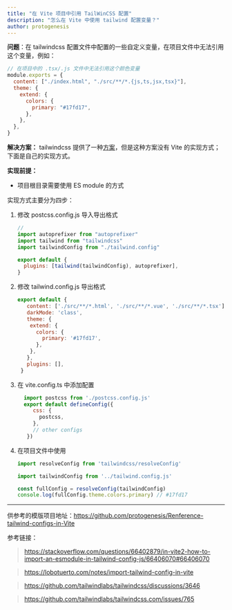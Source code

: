 ```yaml
---
title: "在 Vite 项目中引用 TailWinCSS 配置"
description: "怎么在 Vite 中使用 tailwind 配置变量？"
author: protogenesis
---
```


**问题**：在 tailwindcss 配置文件中配置的一些自定义变量，在项目文件中无法引用这个变量，例如：

```js
// 在项目中的 .tsx/.js 文件中无法引用这个颜色变量
module.exports = {
  content: ["./index.html", "./src/**/*.{js,ts,jsx,tsx}"],
  theme: {
    extend: {
      colors: {
        primary: "#17fd17",
      },
    },
  },
}
```

**解决方案：** tailwindcss 提供了一种[方案](https://tailwindcss.com/docs/configuration#referencing-in-java-script)，但是这种方案没有 Vite 的实现方式；下面是自己的实现方式。


**实现前提：**

- 项目根目录需要使用 ES module 的方式

实现方式主要分为四步：

1. 修改 postcss.config.js 导入导出格式

   ```js
   //
   import autoprefixer from "autoprefixer"
   import tailwind from "tailwindcss"
   import tailwindConfig from "./tailwind.config"

   export default {
     plugins: [tailwind(tailwindConfig), autoprefixer],
   }
   ```

2. 修改 tailwind.config.js 导出格式
   ```js
   export default {
      content: ['./src/**/*.html', './src/**/*.vue', './src/**/*.tsx'],
      darkMode: 'class',
      theme: {
       extend: {
         colors: {
           primary: '#17fd17',
         },
       },
      },
      plugins: [],
    }
3. 在 vite.config.ts 中添加配置
   ```js
     import postcss from './postcss.config.js'
     export default defineConfig({
        css: {
          postcss,
        },
        // other configs
      })
4. 在项目文件中使用
   ```js
   import resolveConfig from 'tailwindcss/resolveConfig'

   import tailwindConfig from '../tailwind.config.js'

   const fullConfig = resolveConfig(tailwindConfig)
   console.log(fullConfig.theme.colors.primary) // #17fd17

---

供参考的模版项目地址：https://github.com/protogenesis/Renference-tailwind-configs-in-Vite

参考链接：
  > https://stackoverflow.com/questions/66402879/in-vite2-how-to-import-an-esmodule-in-tailwind-config-js/66406070#66406070

  > https://lobotuerto.com/notes/import-tailwind-config-in-vite

  > https://github.com/tailwindlabs/tailwindcss/discussions/3646
  
  > https://github.com/tailwindlabs/tailwindcss.com/issues/765
